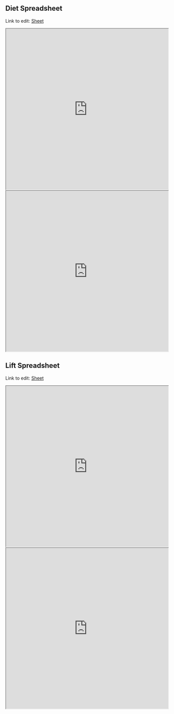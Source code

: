 ## Diet Spreadsheet

Link to edit:
[Sheet](https://docs.google.com/spreadsheets/d/1NKiriczxHwhWgENEbfUKGRm6bs64Tep5WnO41SL7mWU/edit?usp=sharing)

<iframe src="https://docs.google.com/spreadsheets/d/e/2PACX-1vR1ktuUfHLIMuHNHzyQu5VBzTS35xuqFYp8XwUy6NFKX4b-5Y_FoEHSt_f9Bunbh8EojHKalAOrl2dI/pubhtml?gid=0&amp;single=true&amp;widget=true&amp;headers=false" width="100%" height="500px"></iframe>

<iframe src="https://docs.google.com/spreadsheets/d/e/2PACX-1vR1ktuUfHLIMuHNHzyQu5VBzTS35xuqFYp8XwUy6NFKX4b-5Y_FoEHSt_f9Bunbh8EojHKalAOrl2dI/pubhtml?gid=1923580661&amp;single=true&amp;widget=true&amp;headers=false" width="100%" height="500px"></iframe>

## Lift Spreadsheet


Link to edit:
[Sheet](https://docs.google.com/spreadsheets/d/1riB0J5EBVZsMunXviOcH3nBSnmuiryiJZ0Fr5-6OFt8/edit?usp=sharing)

<iframe src="https://docs.google.com/spreadsheets/d/e/2PACX-1vSEvQFzoAlkrE_tMjJJDLagicXFwmdez13aDPIXQogmEvYSmOLK05uwPfvfrm_edwB456ESGWAQq7LT/pubhtml?gid=1601723964&amp;single=true&amp;widget=true&amp;headers=false" width="100%" height="500px"></iframe>

<iframe src="https://docs.google.com/spreadsheets/d/e/2PACX-1vSEvQFzoAlkrE_tMjJJDLagicXFwmdez13aDPIXQogmEvYSmOLK05uwPfvfrm_edwB456ESGWAQq7LT/pubhtml?gid=201101197&amp;single=true&amp;widget=true&amp;headers=false" width="100%" height="500px"></iframe>
